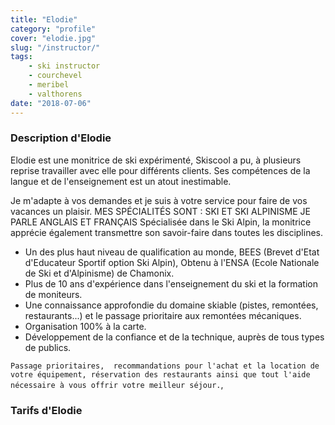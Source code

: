 ```yaml
---
title: "Elodie"
category: "profile"
cover: "elodie.jpg"
slug: "/instructor/"
tags:
    - ski instructor
    - courchevel
    - meribel
    - valthorens
date: "2018-07-06"
---
```


### Description d'Elodie
Elodie est une monitrice de ski expérimenté, Skiscool a pu, à plusieurs reprise travailler avec elle pour différents clients. Ses compétences de la langue et de l'enseignement est un atout inestimable.  

Je m'adapte à vos demandes et je suis à votre service pour faire de vos vacances un plaisir.
MES SPÉCIALITÉS SONT : SKI ET SKI ALPINISME 
JE PARLE ANGLAIS ET FRANÇAIS
Spécialisée dans le Ski Alpin, la monitrice apprécie également transmettre son savoir-faire dans toutes les disciplines.

* Un des plus haut niveau de qualification au monde, BEES (Brevet d'Etat d'Educateur Sportif option Ski Alpin), Obtenu à l'ENSA (Ecole Nationale de Ski et d'Alpinisme) de Chamonix.
* Plus de 10 ans d'expérience dans l'enseignement du ski et la formation de moniteurs.
* Une connaissance approfondie du domaine skiable (pistes, remontées, restaurants...) et le passage prioritaire aux remontées mécaniques. 
* Organisation 100% à la carte. 
* Développement de la confiance et de la technique, auprès de tous types de publics.

`Passage prioritaires,  recommandations pour l'achat et la location de votre équipement, réservation des restaurants ainsi que tout l'aide nécessaire à vous offrir votre meilleur séjour.`,

### Tarifs d'Elodie
